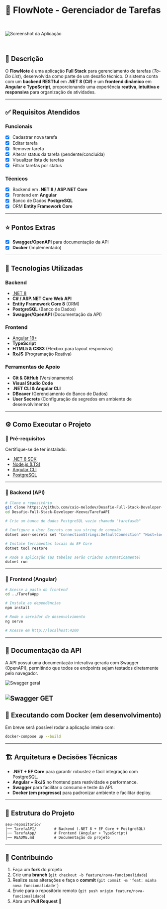 # 📌 FlowNote - Gerenciador de Tarefas

<br>

![Screenshot da Aplicação](https://raw.githubusercontent.com/caio-melodev/Desafio-Full-Stack-Developer-Keevo/refs/heads/main/docs/Todas.png)

<br>

## 📝 Descrição

O **FlowNote** é uma aplicação **Full Stack** para gerenciamento de tarefas (*To-Do List*), desenvolvida como parte de um desafio técnico.
O sistema conta com um **backend RESTful** em **.NET 8 (C#)** e um **frontend dinâmico** em **Angular e TypeScript**, proporcionando uma experiência **reativa, intuitiva e responsiva** para organização de atividades.

---

## ✅ Requisitos Atendidos

### Funcionais

* [x] Cadastrar nova tarefa
* [x] Editar tarefa
* [x] Remover tarefa
* [x] Alterar status da tarefa (pendente/concluída)
* [x] Visualizar lista de tarefas
* [x] Filtrar tarefas por status

### Técnicos

* [x] Backend em **.NET 8 / ASP.NET Core**
* [x] Frontend em **Angular**
* [x] Banco de Dados **PostgreSQL**
* [x] ORM **Entity Framework Core**

---

## ⭐ Pontos Extras

* [x] **Swagger/OpenAPI** para documentação da API
* [x] **Docker** (Implementado)

---

## 🚀 Tecnologias Utilizadas

### Backend

* [.NET 8](https://dotnet.microsoft.com/download)
* **C# / ASP.NET Core Web API**
* **Entity Framework Core 8** (ORM)
* **PostgreSQL** (Banco de Dados)
* **Swagger/OpenAPI** (Documentação da API)

### Frontend

* [Angular 18+](https://angular.io/)
* **TypeScript**
* **HTML5 & CSS3** (Flexbox para layout responsivo)
* **RxJS** (Programação Reativa)

### Ferramentas de Apoio

* **Git & GitHub** (Versionamento)
* **Visual Studio Code**
* **.NET CLI & Angular CLI**
* **DBeaver** (Gerenciamento do Banco de Dados)
* **User Secrets** (Configuração de segredos em ambiente de desenvolvimento)

---

## ⚙️ Como Executar o Projeto

### 📌 Pré-requisitos

Certifique-se de ter instalado:

* [.NET 8 SDK](https://dotnet.microsoft.com/download)
* [Node.js (LTS)](https://nodejs.org/)
* [Angular CLI](https://angular.io/cli)
* [PostgreSQL](https://www.postgresql.org/download/)

---

### 🔹 Backend (API)

```bash
# Clone o repositório
git clone https://github.com/caio-melodev/Desafio-Full-Stack-Developer-Keevo/tree/main
cd Desafio-Full-Stack-Developer-Keevo/TarefaAPI

# Crie um banco de dados PostgreSQL vazio chamado "tarefasdb"

# Configure o User Secrets com sua string de conexão
dotnet user-secrets set "ConnectionStrings:DefaultConnection" "Host=localhost;Port=5432;Database=tarefasdb;Username=postgres;Password=FlowNoteDev@2025!"

# Instale ferramentas locais do EF Core
dotnet tool restore

# Rode a aplicação (as tabelas serão criadas automaticamente)
dotnet run
```

---

### 🔹 Frontend (Angular)

```bash
# Acesse a pasta do frontend
cd ../TarefaApp

# Instale as dependências
npm install

# Rode o servidor de desenvolvimento
ng serve

# Acesse em http://localhost:4200
```

---

## 📖 Documentação da API

A API possui uma documentação interativa gerada com Swagger (OpenAPI), permitindo que todos os endpoints sejam testados diretamente pelo navegador.

![Swagger geral](https://raw.githubusercontent.com/caio-melodev/Desafio-Full-Stack-Developer-Keevo/refs/heads/main/docs/Swagger%20geral.png)

![Swagger GET](https://raw.githubusercontent.com/caio-melodev/Desafio-Full-Stack-Developer-Keevo/refs/heads/main/docs/Swagger%20GET.png)
---

## 🐳 Executando com Docker (em desenvolvimento)

Em breve será possível rodar a aplicação inteira com:

```bash
docker-compose up --build
```

---

## 🏗️ Arquitetura e Decisões Técnicas

* **.NET + EF Core** para garantir robustez e fácil integração com PostgreSQL.
* **Angular + RxJS** no frontend para reatividade e performance.
* **Swagger** para facilitar o consumo e teste da API.
* **Docker (em progresso)** para padronizar ambiente e facilitar deploy.

---

## 📂 Estrutura do Projeto

```
seu-repositorio/
│── TarefaAPI/        # Backend (.NET 8 + EF Core + PostgreSQL)
│── TarefaApp/        # Frontend (Angular + TypeScript)
│── README.md         # Documentação do projeto
```

---

## 🤝 Contribuindo

1. Faça um **fork** do projeto
2. Crie uma **branch** (`git checkout -b feature/nova-funcionalidade`)
3. Realize suas alterações e faça o **commit** (`git commit -m 'feat: minha nova funcionalidade'`)
4. Envie para o repositório remoto (`git push origin feature/nova-funcionalidade`)
5. Abra um **Pull Request** 🎉
